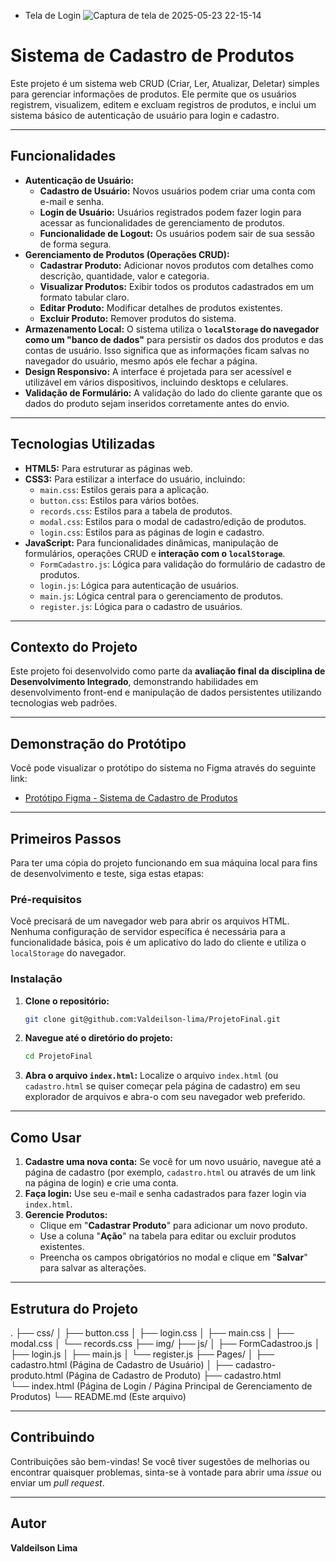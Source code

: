 * Tela de Login
![Captura de tela de 2025-05-23 22-15-14](https://github.com/user-attachments/assets/34f1355d-05e4-4e65-8e92-4a0750ea8a7f)



# Sistema de Cadastro de Produtos

Este projeto é um sistema web CRUD (Criar, Ler, Atualizar, Deletar) simples para gerenciar informações de produtos. Ele permite que os usuários registrem, visualizem, editem e excluam registros de produtos, e inclui um sistema básico de autenticação de usuário para login e cadastro.

---

## Funcionalidades

* **Autenticação de Usuário:**
    * **Cadastro de Usuário:** Novos usuários podem criar uma conta com e-mail e senha.
    * **Login de Usuário:** Usuários registrados podem fazer login para acessar as funcionalidades de gerenciamento de produtos.
    * **Funcionalidade de Logout:** Os usuários podem sair de sua sessão de forma segura.
* **Gerenciamento de Produtos (Operações CRUD):**
    * **Cadastrar Produto:** Adicionar novos produtos com detalhes como descrição, quantidade, valor e categoria.
    * **Visualizar Produtos:** Exibir todos os produtos cadastrados em um formato tabular claro.
    * **Editar Produto:** Modificar detalhes de produtos existentes.
    * **Excluir Produto:** Remover produtos do sistema.
* **Armazenamento Local:** O sistema utiliza o **`localStorage` do navegador como um "banco de dados"** para persistir os dados dos produtos e das contas de usuário. Isso significa que as informações ficam salvas no navegador do usuário, mesmo após ele fechar a página.
* **Design Responsivo:** A interface é projetada para ser acessível e utilizável em vários dispositivos, incluindo desktops e celulares.
* **Validação de Formulário:** A validação do lado do cliente garante que os dados do produto sejam inseridos corretamente antes do envio.

---

## Tecnologias Utilizadas

* **HTML5:** Para estruturar as páginas web.
* **CSS3:** Para estilizar a interface do usuário, incluindo:
    * `main.css`: Estilos gerais para a aplicação.
    * `button.css`: Estilos para vários botões.
    * `records.css`: Estilos para a tabela de produtos.
    * `modal.css`: Estilos para o modal de cadastro/edição de produtos.
    * `login.css`: Estilos para as páginas de login e cadastro.
* **JavaScript:** Para funcionalidades dinâmicas, manipulação de formulários, operações CRUD e **interação com o `localStorage`**.
    * `FormCadastro.js`: Lógica para validação do formulário de cadastro de produtos.
    * `login.js`: Lógica para autenticação de usuários.
    * `main.js`: Lógica central para o gerenciamento de produtos.
    * `register.js`: Lógica para o cadastro de usuários.

---

## Contexto do Projeto

Este projeto foi desenvolvido como parte da **avaliação final da disciplina de Desenvolvimento Integrado**, demonstrando habilidades em desenvolvimento front-end e manipulação de dados persistentes utilizando tecnologias web padrões.

---

## Demonstração do Protótipo

Você pode visualizar o protótipo do sistema no Figma através do seguinte link:

* [Protótipo Figma - Sistema de Cadastro de Produtos](https://www.figma.com/proto/sYfDAgxtUqTbqamj1fBDZe/Untitled?node-id=6-13&t=vQjJd65I1kjE6UlD-1&starting-point-node-id=6%3A13)

---

## Primeiros Passos

Para ter uma cópia do projeto funcionando em sua máquina local para fins de desenvolvimento e teste, siga estas etapas:

### Pré-requisitos

Você precisará de um navegador web para abrir os arquivos HTML. Nenhuma configuração de servidor específica é necessária para a funcionalidade básica, pois é um aplicativo do lado do cliente e utiliza o `localStorage` do navegador.

### Instalação

1.  **Clone o repositório:** 
    ```bash
    git clone git@github.com:Valdeilson-lima/ProjetoFinal.git
    ```
2.  **Navegue até o diretório do projeto:**
    ```bash
    cd ProjetoFinal
    ```
3.  **Abra o arquivo `index.html`:** Localize o arquivo `index.html` (ou `cadastro.html` se quiser começar pela página de cadastro) em seu explorador de arquivos e abra-o com seu navegador web preferido.

---

## Como Usar

1.  **Cadastre uma nova conta:** Se você for um novo usuário, navegue até a página de cadastro (por exemplo, `cadastro.html` ou através de um link na página de login) e crie uma conta.
2.  **Faça login:** Use seu e-mail e senha cadastrados para fazer login via `index.html`.
3.  **Gerencie Produtos:**
    * Clique em "**Cadastrar Produto**" para adicionar um novo produto.
    * Use a coluna "**Ação**" na tabela para editar ou excluir produtos existentes.
    * Preencha os campos obrigatórios no modal e clique em "**Salvar**" para salvar as alterações.

---

## Estrutura do Projeto

.
├── css/
│   ├── button.css
│   ├── login.css
│   ├── main.css
│   ├── modal.css
│   └── records.css
├── img/
├── js/
│   ├── FormCadastroo.js
│   ├── login.js
│   ├── main.js
│   └── register.js
├── Pages/
│   ├── cadastro.html              (Página de Cadastro de Usuário)
│   ├── cadastro-produto.html      (Página de Cadastro de Produto)
├── cadastro.html             
└── index.html                     (Página de Login / Página Principal de Gerenciamento de Produtos)
└── README.md                      (Este arquivo)

---

## Contribuindo

Contribuições são bem-vindas! Se você tiver sugestões de melhorias ou encontrar quaisquer problemas, sinta-se à vontade para abrir uma *issue* ou enviar um *pull request*.

---


## Autor

**Valdeilson Lima**
